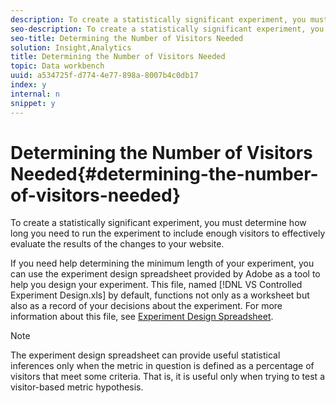 ```yaml
---
description: To create a statistically significant experiment, you must determine how long you need to run the experiment to include enough visitors to effectively evaluate the results of the changes to your website.
seo-description: To create a statistically significant experiment, you must determine how long you need to run the experiment to include enough visitors to effectively evaluate the results of the changes to your website.
seo-title: Determining the Number of Visitors Needed
solution: Insight,Analytics
title: Determining the Number of Visitors Needed
topic: Data workbench
uuid: a534725f-d774-4e77-898a-8007b4c0db17
index: y
internal: n
snippet: y
---
```


# Determining the Number of Visitors Needed{#determining-the-number-of-visitors-needed}

To create a statistically significant experiment, you must determine how long you need to run the experiment to include enough visitors to effectively evaluate the results of the changes to your website.

If you need help determining the minimum length of your experiment, you can use the experiment design spreadsheet provided by Adobe as a tool to help you design your experiment. This file, named [!DNL VS Controlled Experiment Design.xls] by default, functions not only as a worksheet but also as a record of your decisions about the experiment. For more information about this file, see [Experiment Design Spreadsheet](../../../home/c-undst-ctrld-exp/t-exp-dsn-spst.md#task-d7f674980fe9415d80371d6020bcf164).

>[!NOTE]
>
>The experiment design spreadsheet can provide useful statistical inferences only when the metric in question is defined as a percentage of visitors that meet some criteria. That is, it is useful only when trying to test a visitor-based metric hypothesis.

